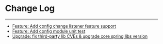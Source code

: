 # Change Log
---

- [Feature: Add config change listener feature support](https://github.com/Tencent/spring-cloud-tencent/pull/254)
- [Feature: Add config module unit test](https://github.com/Tencent/spring-cloud-tencent/pull/255)
- [Upgrade: fix third-party lib CVEs & upgrade core spring libs version](https://github.com/Tencent/spring-cloud-tencent/pull/258)

